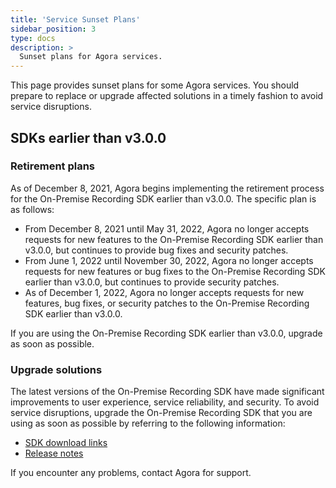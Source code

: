```yaml
---
title: 'Service Sunset Plans'
sidebar_position: 3
type: docs
description: >
  Sunset plans for Agora services.
---
```


This page provides sunset plans for some Agora services. You should prepare to replace or upgrade affected solutions in a timely fashion to avoid service disruptions.

## SDKs earlier than v3.0.0

### Retirement plans

As of December 8, 2021, Agora begins implementing the retirement process for the On-Premise Recording SDK earlier than v3.0.0. The specific plan is as follows:

- From December 8, 2021 until May 31, 2022, Agora no longer accepts requests for new features to the On-Premise Recording SDK earlier than v3.0.0, but continues to provide bug fixes and security patches.
- From June 1, 2022 until November 30, 2022, Agora no longer accepts requests for new features or bug fixes to the On-Premise Recording SDK earlier than v3.0.0, but continues to provide security patches.
- As of December 1, 2022, Agora no longer accepts requests for new features, bug fixes, or security patches to the On-Premise Recording SDK earlier than v3.0.0.

If you are using the On-Premise Recording SDK earlier than v3.0.0, upgrade as soon as possible.

### Upgrade solutions

The latest versions of the On-Premise Recording SDK have made significant improvements to user experience, service reliability, and security. To avoid service disruptions, upgrade the On-Premise Recording SDK that you are using as soon as possible by referring to the following information:

- [SDK download links](https://docs.agora.io/en/Recording/downloads?platform=Linux)
- [Release notes](../reference/release-notes)

If you encounter any problems, contact Agora for support.